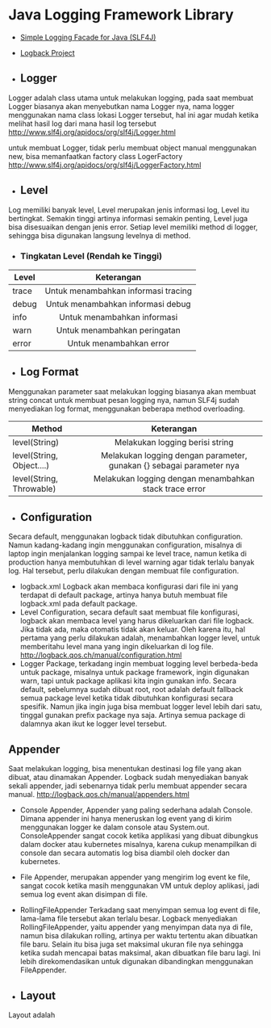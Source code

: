 # Java Logging Framework Library
- [Simple Logging Facade for Java (SLF4J)](http://www.slf4j.org/)
- [Logback Project](http://logback.qos.ch)

- ##  Logger
Logger adalah class utama untuk melakukan logging, pada saat membuat Logger biasanya akan menyebutkan nama Logger nya, nama logger menggunakan nama class lokasi Logger tersebut, hal ini agar mudah ketika melihat hasil log dari mana hasil log tersebut
http://www.slf4j.org/apidocs/org/slf4j/Logger.html

untuk membuat Logger, tidak perlu membuat object manual menggunakan new, bisa memanfaatkan factory class LogerFactory
http://www.slf4j.org/apidocs/org/slf4j/LoggerFactory.html

- ## Level
Log memiliki banyak level, Level merupakan jenis informasi log, Level itu bertingkat. Semakin tinggi artinya informasi semakin penting, Level juga bisa disesuaikan dengan jenis error. Setiap level memiliki method di logger, sehingga bisa digunakan langsung levelnya di method.

- ### Tingkatan Level (Rendah ke Tinggi)
| Level | Keterangan                          |
|-------|:-----------------------------------:|
| trace | Untuk menambahkan informasi tracing |
| debug | Untuk menambahkan informasi debug                               |
| info  | Untuk menambahkan informasi                               |
| warn  | Untuk menambahkan peringatan                               |
| error | Untuk menambahkan error                               |
- ## Log Format
Menggunakan parameter saat melakukan logging biasanya akan membuat string concat untuk membuat pesan logging nya, namun SLF4j sudah menyediakan log format, menggunakan beberapa method overloading.

| Method | Keterangan                          |
|-------|:-----------------------------------:|
| level(String) | Melakukan logging berisi string |
| level(String, Object....) | Melakukan logging dengan parameter, gunakan {} sebagai parameter nya                               |
| level(String, Throwable)  | Melakukan logging dengan menambahkan stack trace error                               |

- ## Configuration
Secara default, menggunakan logback tidak dibutuhkan configuration. Namun kadang-kadang ingin menggunakan configuration, misalnya di laptop ingin menjalankan logging sampai ke level trace, namun ketika di production hanya membutuhkan di level warning agar tidak terlalu banyak log. Hal tersebut, perlu dilakukan dengan membuat file configuration. 
- logback.xml Logback akan membaca konfigurasi dari file ini yang terdapat di default package, artinya hanya butuh membuat file logback.xml pada default package.
- Level Configuration, secara default saat membuat file konfigurasi, logback akan membaca level yang harus dikeluarkan dari file logback. Jika tidak ada, maka otomatis tidak akan keluar. Oleh karena itu, hal pertama yang perlu dilakukan adalah, menambahkan logger level, untuk memberitahu level mana yang ingin dikeluarkan di log file.
http://logback.qos.ch/manual/configuration.html
- Logger Package, terkadang ingin membuat logging level berbeda-beda untuk package, misalnya untuk package framework, ingin digunakan warn, tapi untuk package aplikasi kita ingin gunakan info. Secara default, sebelumnya sudah dibuat root, root adalah default fallback semua package level ketika tidak dibutuhkan konfigurasi secara spesifik. Namun jika ingin juga bisa membuat logger level lebih dari satu, tinggal gunakan prefix package nya saja. Artinya semua package di dalamnya akan ikut ke logger level tersebut.

## Appender
Saat melakukan logging, bisa menentukan destinasi log file yang akan dibuat, atau dinamakan Appender. Logback sudah menyediakan banyak sekali appender, jadi sebenarnya tidak perlu membuat appender secara manual.
http://logback.qos.ch/manual/appenders.html
- Console Appender, Appender yang paling sederhana adalah Console. Dimana appender ini hanya meneruskan log event yang di kirim menggunakan logger ke dalam console atau System.out.
ConsoleAppender sangat cocok ketika applikasi yang dibuat dibungkus dalam docker atau kubernetes misalnya, karena cukup menampilkan di console dan secara automatis log bisa diambil oleh docker dan kubernetes.
- File Appender, merupakan appender yang mengirim log event ke file, sangat cocok ketika masih menggunakan VM untuk deploy aplikasi, jadi semua log event akan disimpan di file.
- RollingFileAppender
Terkadang saat menyimpan semua log event di file, lama-lama file tersebut akan terlalu besar. Logback menyediakan RollingFileAppender, yaitu appender yang menyimpan data nya di file, namun bisa dilakukan rolling, artinya per waktu tertentu akan dibuatkan file baru. Selain itu bisa juga set maksimal ukuran file nya sehingga ketika sudah mencapai batas maksimal, akan dibuatkan file baru lagi. Ini lebih direkomendasikan untuk digunakan dibandingkan menggunakan FileAppender.

- ## Layout
Layout adalah 
